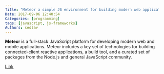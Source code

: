 ```yaml
---
Title: "Meteor a simple JS environment for building modern web applications."
Date: 2017-09-06 12:40:54
Categories: [programming]
tags: [javascript, js-frameworks]
Authors: sedlav
---
```


**Meteor** is a full-stack JavaScript platform for developing modern web and mobile applications. Meteor includes a key set of technologies for building connected-client reactive applications, a build tool, and a curated set of packages from the Node.js and general JavaScript community.

[Link](http://docs.meteor.com/index.html)
